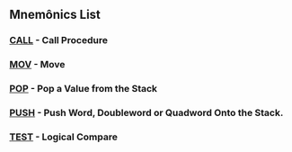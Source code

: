 Mnemônics List
----------------


### [CALL](call.md) - Call Procedure

### [MOV](mov.md) 	- Move

### [POP](pop.md) 	- Pop a Value from the Stack

### [PUSH](push.md) - Push Word, Doubleword or Quadword Onto the Stack.

### [TEST](test.md) - Logical Compare